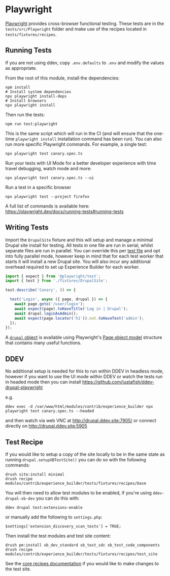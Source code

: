 # Playwright

[Playwright](https://playwright.dev/) provides cross-browser functional testing.
These tests are in the `tests/src/Playwright` folder and make use of the recipes
located in `tests/fixtures/recipes`.

## Running Tests

If you are not using ddev, copy `.env.defaults` to `.env` and modify the values
as appropriate.

From the root of this module, install the dependencies:
```
npm install
# Install system dependencies
npx playwright install-deps
# Install browsers
npx playwright install
```

Then run the tests:
```
npm run test:playwright
```
This is the same script which will run in the CI (and will ensure that the
one-time `playwright install` installation command has been run). You can also
run more specific Playwright commands. For example, a single test:
```
npx playwright test canary.spec.ts
```

Run your tests with UI Mode for a better developer experience with time travel
debugging, watch mode and more:

```
npx playwright test canary.spec.ts --ui
```

Run a test in a specific browser
```
npx playwright test --project firefox
```

A full list of commands is available here:
https://playwright.dev/docs/running-tests#running-tests

## Writing Tests

Import the `DrupalSite` fixture and this will setup and manage a minimal Drupal
site install for testing. All tests in one file are run in serial, whilst
separate files are run in parallel. You can override this per [test file](https://playwright.dev/docs/test-parallel#parallelize-tests-in-a-single-file)
and opt into fully parallel mode, however keep in mind that for each test worker
that starts it will install a new Drupal site. You will also incur any
additional overhead required to set up Experience Builder for each worker.

```typescript
import { expect } from '@playwright/test';
import { test } from './fixtures/DrupalSite';

test.describe('Canary', () => {

  test('Login', async ({ page, drupal }) => {
    await page.goto('/user/login');
    await expect(page).toHaveTitle('Log in | Drupal');
    await drupal.loginAsAdmin();
    await expect(page.locator('h1')).not.toHaveText('admin');
  });
});
```

A [`drupal` object](../../tests/src/Playwright/objects/Drupal.ts) is available
using Playwright's [Page object model](https://playwright.dev/docs/pom)
structure that contains many useful functions.

## DDEV

No additional setup is needed for this to run within DDEV in headless mode,
however if you want to use the UI mode within DDEV or watch the tests run in
headed mode then you can install https://github.com/justafish/ddev-drupal-playwright

e.g.
```
ddev exec -d /var/www/html/modules/contrib/experience_builder npx playwright test canary.spec.ts --headed
```

and then watch via web VNC at http://drupal.ddev.site:7905/ or connect directly
on http://drupal.ddev.site:5905

## Test Recipe
If you would like to setup a copy of the site locally to be in the same state as
running `drupal.setupXBTestSite()` you can do so with the following commands:

```
drush site:install minimal
drush recipe modules/contrib/experience_builder/tests/fixtures/recipes/base
```
You will then need to allow test modules to be enabled, if you're using `ddev-drupal-xb-dev` you can do this with:
```
ddev drupal test:extensions-enable
```
or manually add the following to `settings.php`:
```
$settings['extension_discovery_scan_tests'] = TRUE;
```

Then install the test modules and test site content:
```
drush pm:install xb_dev_standard xb_test_sdc xb_test_code_components
drush recipe modules/contrib/experience_builder/tests/fixtures/recipes/test_site
```

See the [core recipes documentation](https://www.drupal.org/docs/extending-drupal/drupal-recipes)
if you would like to make changes to the test site.

